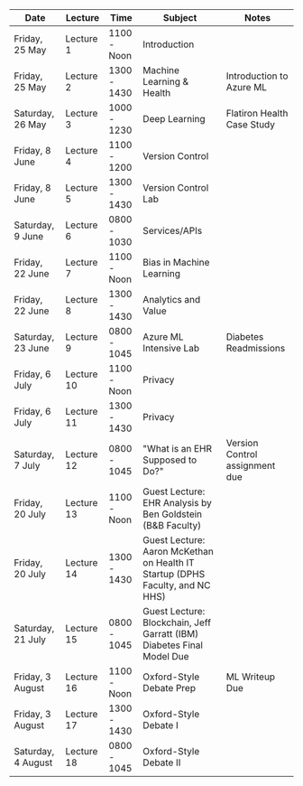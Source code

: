 Date | Lecture | Time | Subject | Notes
---- | ------- | ---- | ------- | -----
Friday, 25 May | Lecture 1 | 1100 - Noon | Introduction
Friday, 25 May | Lecture 2 | 1300 - 1430 | Machine Learning & Health | Introduction to Azure ML
Saturday, 26 May | Lecture 3 | 1000 - 1230 | Deep Learning | Flatiron Health Case Study
Friday, 8 June | Lecture 4 | 1100 - 1200 | Version Control
Friday, 8 June | Lecture 5 | 1300 - 1430 | Version Control Lab
Saturday, 9 June | Lecture 6 |0800 - 1030 | Services/APIs | 
Friday, 22 June | Lecture 7 | 1100 - Noon | Bias in Machine Learning
Friday, 22 June | Lecture 8 | 1300 - 1430 | Analytics and Value
Saturday, 23 June | Lecture 9 | 0800 - 1045 | Azure ML Intensive Lab | Diabetes Readmissions
Friday, 6 July | Lecture 10 | 1100 - Noon | Privacy
Friday, 6 July | Lecture 11 | 1300 - 1430 | Privacy
Saturday, 7 July | Lecture 12 | 0800 - 1045 | "What is an EHR Supposed to Do?" | Version Control assignment due 
Friday, 20 July | Lecture 13 | 1100 - Noon | Guest Lecture: EHR Analysis by Ben Goldstein (B&B Faculty)
Friday, 20 July | Lecture 14 | 1300 - 1430 | Guest Lecture: Aaron McKethan on Health IT Startup (DPHS Faculty, and NC HHS)
Saturday, 21 July | Lecture 15 | 0800 - 1045 | Guest Lecture: Blockchain, Jeff Garratt (IBM) Diabetes Final Model Due | 
Friday, 3 August | Lecture 16 | 1100 - Noon | Oxford-Style Debate Prep | ML Writeup Due
Friday, 3 August | Lecture 17 | 1300 - 1430 | Oxford-Style Debate I
Saturday, 4 August | Lecture 18 | 0800 - 1045 | Oxford-Style Debate II
